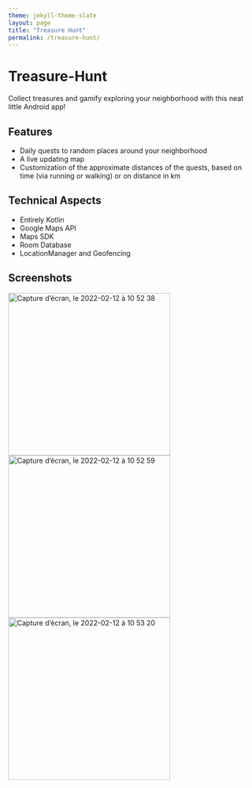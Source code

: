 ```yaml
---
theme: jekyll-theme-slate
layout: page
title: "Treasure Hunt"
permalink: /treasure-hunt/
---
```


# Treasure-Hunt
Collect treasures and gamify exploring your neighborhood with this neat little Android app!

## Features
- Daily quests to random places around your neighborhood
- A live updating map
- Customization of the approximate distances of the quests, based on time (via running or walking) or on distance in km

## Technical Aspects
- Entirely Kotlin
- Google Maps API
- Maps SDK
- Room Database
- LocationManager and Geofencing

## Screenshots

<img width="329" alt="Capture d’écran, le 2022-02-12 à 10 52 38" src="https://user-images.githubusercontent.com/47371267/153718224-a2b4d415-cdd0-49a9-9295-35b54cdb2b02.png">

<img width="329" alt="Capture d’écran, le 2022-02-12 à 10 52 59" src="https://user-images.githubusercontent.com/47371267/153718233-d33ea84e-1716-44cc-91a7-757dcddc358e.png">

<img width="329" alt="Capture d’écran, le 2022-02-12 à 10 53 20" src="https://user-images.githubusercontent.com/47371267/153718248-d40d5cdf-13ee-49fb-844a-4910d6ce74ed.png">
